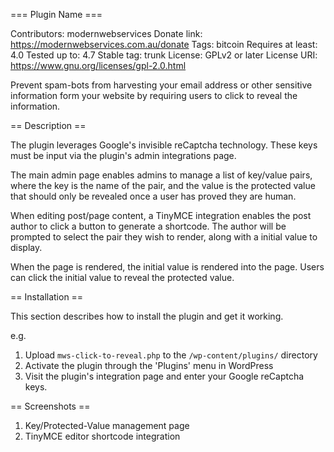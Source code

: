 === Plugin Name ===

Contributors: modernwebservices
Donate link: https://modernwebservices.com.au/donate
Tags: bitcoin
Requires at least: 4.0
Tested up to: 4.7
Stable tag: trunk
License: GPLv2 or later
License URI: https://www.gnu.org/licenses/gpl-2.0.html

Prevent spam-bots from harvesting your email address or other sensitive information form your website by requiring 
users to click to reveal the information.

== Description ==

The plugin leverages Google's invisible reCaptcha technology. These keys must be input via the plugin's 
admin integrations page.

The main admin page enables admins to manage a list of key/value pairs, where the key is the name of the pair, and the 
value is the protected value that should only be revealed once a user has proved they are human.

When editing post/page content, a TinyMCE integration enables the post author to click a button to generate a shortcode.
The author will be prompted to select the pair they wish to render, along with a initial value to display.

When the page is rendered, the initial value is rendered into the page. Users can click the initial value to reveal the
protected value.

== Installation ==

This section describes how to install the plugin and get it working.

e.g.

1. Upload `mws-click-to-reveal.php` to the `/wp-content/plugins/` directory
1. Activate the plugin through the 'Plugins' menu in WordPress
1. Visit the plugin's integration page and enter your Google reCaptcha keys.

== Screenshots ==

1. Key/Protected-Value management page
2. TinyMCE editor shortcode integration
